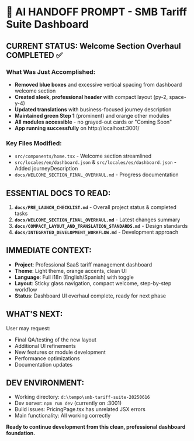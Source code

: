 # 🤖 AI HANDOFF PROMPT - SMB Tariff Suite Dashboard

## CURRENT STATUS: Welcome Section Overhaul COMPLETED ✅

### What Was Just Accomplished:

- **Removed blue boxes** and excessive vertical spacing from dashboard welcome section
- **Created sleek, professional header** with compact layout (py-2, space-y-4)
- **Updated translations** with business-focused journey description
- **Maintained green Step 1** (prominent) and orange other modules
- **All modules accessible** - no grayed-out cards or "Coming Soon"
- **App running successfully** on http://localhost:3001/

### Key Files Modified:

- `src/components/home.tsx` - Welcome section streamlined
- `src/locales/en/dashboard.json` & `src/locales/es/dashboard.json` - Added journeyDescription
- `docs/WELCOME_SECTION_FINAL_OVERHAUL.md` - Progress documentation

## ESSENTIAL DOCS TO READ:

1. **`docs/PRE_LAUNCH_CHECKLIST.md`** - Overall project status & completed tasks
2. **`docs/WELCOME_SECTION_FINAL_OVERHAUL.md`** - Latest changes summary
3. **`docs/COMPACT_LAYOUT_AND_TRANSLATION_STANDARDS.md`** - Design standards
4. **`docs/INTEGRATED_DEVELOPMENT_WORKFLOW.md`** - Development approach

## IMMEDIATE CONTEXT:

- **Project**: Professional SaaS tariff management dashboard
- **Theme**: Light theme, orange accents, clean UI
- **Language**: Full i18n (English/Spanish) with toggle
- **Layout**: Sticky glass navigation, compact welcome, step-by-step workflow
- **Status**: Dashboard UI overhaul complete, ready for next phase

## WHAT'S NEXT:

User may request:

- Final QA/testing of the new layout
- Additional UI refinements
- New features or module development
- Performance optimizations
- Documentation updates

## DEV ENVIRONMENT:

- Working directory: `d:\tempo\smb-tariff-suite-20250616`
- Dev server: `npm run dev` (currently on :3001)
- Build issues: PricingPage.tsx has unrelated JSX errors
- Main functionality: All working correctly

**Ready to continue development from this clean, professional dashboard foundation.**
